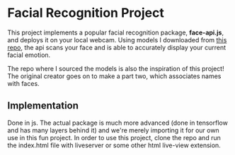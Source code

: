 # Facial Recognition Project
This project implements a popular facial recognition package, <strong>face-api.js</strong>, and deploys it on your local webcam. Using models I downloaded from [this repo](https://github.com/WebDevSimplified/Face-Detection-JavaScript), the api scans your face and is able to accurately display your current facial emotion. 

The repo where I sourced the models is also the inspiration of this project! The original creator goes on to make a part two, which associates names with faces. 

## Implementation
Done in js. The actual package is much more advanced (done in tensorflow and has many layers behind it) and we're merely importing it for our own use in this fun project. In order to use this project, clone the repo and run the index.html file with liveserver or some other html live-view extension. 

